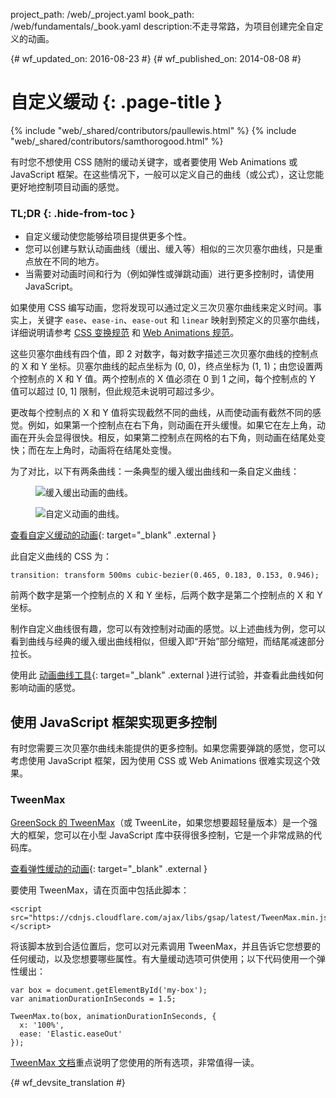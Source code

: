 project_path: /web/_project.yaml
book_path: /web/fundamentals/_book.yaml
description:不走寻常路，为项目创建完全自定义的动画。

{# wf_updated_on: 2016-08-23 #}
{# wf_published_on: 2014-08-08 #}

# 自定义缓动 {: .page-title }

{% include "web/_shared/contributors/paullewis.html" %}
{% include "web/_shared/contributors/samthorogood.html" %}

有时您不想使用 CSS 随附的缓动关键字，或者要使用 Web Animations 或 JavaScript 框架。在这些情况下，一般可以定义自己的曲线（或公式），这让您能更好地控制项目动画的感觉。

### TL;DR {: .hide-from-toc }
* 自定义缓动使您能够给项目提供更多个性。
* 您可以创建与默认动画曲线（缓出、缓入等）相似的三次贝塞尔曲线，只是重点放在不同的地方。
* 当需要对动画时间和行为（例如弹性或弹跳动画）进行更多控制时，请使用 JavaScript。


如果使用 CSS 编写动画，您将发现可以通过定义三次贝塞尔曲线来定义时间。事实上，关键字 `ease`、`ease-in`、`ease-out` 和 `linear` 映射到预定义的贝塞尔曲线，详细说明请参考 [CSS 变换规范](http://www.w3.org/TR/css3-transitions/) 和 [Web Animations 规范](https://w3c.github.io/web-animations/#scaling-using-a-cubic-bezier-curve)。

这些贝塞尔曲线有四个值，即 2 对数字，每对数字描述三次贝塞尔曲线的控制点的 X 和 Y 坐标。贝塞尔曲线的起点坐标为 (0, 0)，终点坐标为 (1, 1)；由您设置两个控制点的 X 和 Y 值。两个控制点的 X 值必须在 0 到 1 之间，每个控制点的 Y 值可以超过 [0, 1] 限制，但此规范未说明可超过多少。

更改每个控制点的 X 和 Y 值将实现截然不同的曲线，从而使动画有截然不同的感觉。例如，如果第一个控制点在右下角，则动画在开头缓慢。如果它在左上角，动画在开头会显得很快。相反，如果第二控制点在网格的右下角，则动画在结尾处变快；而在左上角时，动画将在结尾处变慢。

为了对比，以下有两条曲线：一条典型的缓入缓出曲线和一条自定义曲线：

<div class="attempt-left">
  <figure>
    <img src="images/ease-in-out-markers.png" alt="缓入缓出动画的曲线。" />
  </figure>
</div>
<div class="attempt-right">
  <figure>
    <img src="images/custom.png" alt="自定义动画的曲线。" />
  </figure>
</div>

[查看自定义缓动的动画](https://googlesamples.github.io/web-fundamentals/fundamentals/design-and-ui/animations/box-move-custom-curve.html){: target="_blank" .external }

此自定义曲线的 CSS 为：


    transition: transform 500ms cubic-bezier(0.465, 0.183, 0.153, 0.946);
    

前两个数字是第一个控制点的 X 和 Y 坐标，后两个数字是第二个控制点的 X 和 Y 坐标。

制作自定义曲线很有趣，您可以有效控制对动画的感觉。以上述曲线为例，您可以看到曲线与经典的缓入缓出曲线相似，但缓入即“开始”部分缩短，而结尾减速部分拉长。

使用此 [动画曲线工具](https://googlesamples.github.io/web-fundamentals/fundamentals/design-and-ui/animations/curve-playground.html){: target="_blank" .external }进行试验，并查看此曲线如何影响动画的感觉。

## 使用 JavaScript 框架实现更多控制

有时您需要三次贝塞尔曲线未能提供的更多控制。如果您需要弹跳的感觉，您可以考虑使用 JavaScript 框架，因为使用 CSS 或 Web Animations 很难实现这个效果。

### TweenMax

[GreenSock 的 TweenMax](https://github.com/greensock/GreenSock-JS/tree/master/src/minified)（或 TweenLite，如果您想要超轻量版本）是一个强大的框架，您可以在小型 JavaScript 库中获得很多控制，它是一个非常成熟的代码库。

[查看弹性缓动的动画](https://googlesamples.github.io/web-fundamentals/fundamentals/design-and-ui/animations/box-move-elastic.html){: target="_blank" .external }

要使用 TweenMax，请在页面中包括此脚本：


    <script src="https://cdnjs.cloudflare.com/ajax/libs/gsap/latest/TweenMax.min.js"></script>
    

将该脚本放到合适位置后，您可以对元素调用 TweenMax，并且告诉它您想要的任何缓动，以及您想要哪些属性。有大量缓动选项可供使用；以下代码使用一个弹性缓出：


    var box = document.getElementById('my-box');
    var animationDurationInSeconds = 1.5;
    
    TweenMax.to(box, animationDurationInSeconds, {
      x: '100%',
      ease: 'Elastic.easeOut'
    });
    

[TweenMax 文档](https://greensock.com/docs/#/HTML5/GSAP/TweenMax/)重点说明了您使用的所有选项，非常值得一读。





{# wf_devsite_translation #}
